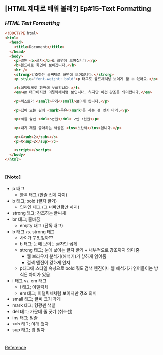 ## [HTML 제대로 배워 볼래?] Ep#15-Text Formatting

### _HTML Text Formatting_

```html
<!DOCTYPE html>
<html>
  <head>
    <title>Document</title>
  </head>
  <body>
    <p>일반 <b>글자</b>로 화면에 보여집니다.</p>
    <b>볼드체로 화면에 보여집니다.</b>
    <br />
    <strong>강조하는 글씨체로 화면에 보여집니다.</strong>
    <p style="font-weight: bold">p 태그도 볼드체처럼 보이게 할 수 있어요.</p>

    <i>이탤릭체로 화면에 보여집니다.</i>
    <em>em 태그이지만 이탤릭체처럼 보입니다. 하지만 이건 강조를 의미합니다.</em>

    <p>텍스트가 <small>작게</small>보이게 됩니다.</p>

    <p>집에 오는 길에 <mark>우유</mark>를 사는 걸 잊지 마라.</p>

    <p>제품 할인 <del>3만원</del> 2만 5천원</p>

    <p>내가 제일 좋아하는 색상은 <ins>노란색</ins>입니다.</p>

    <p>X<sub>2</sub></p>
    <p>X<sup>2</sup></p>

    <script></script>
  </body>
</html>
```

#

### [Note]

- p 태그
  - 블록 태그 (한줄 전체 차지)
- b 태그; bold (글자 굵게)
  - 인라인 태그 (그 너비만큼만 차지)
- strong 태그; 강조하는 글씨체
- br 태그; 줄바꿈
  - empty 태그 (단독 태그)
- b 태그 vs. strong 태그
  - 차이가 무엇일까??
  - b 태그; 눈에 보이는 글자만 굵게
  - strong 태그; 눈에 보이는 글자 굵게 + 내부적으로 강조까지 의미 줌
    - 웹 브라우저 분석기(해석기)가 강하게 읽어줌
    - 검색 엔진이 강하게 인지
  - p태그에 스타일 속성으로 bold 줘도 검색 엔진이나 웹 해석기가 읽어들이는 방식은 차이가 있음
- i 태그 vs. em 태그
  - i 태그; 이탤릭체
  - em 태그; 이탤릭체처럼 보이지만 강조 의미
- small 태그; 글씨 크기 작게
- mark 태그; 형광펜 색칠
- del 태그; 가운데 줄 긋기 (취소선)
- ins 태그; 밑줄
- sub 태그; 아래 첨자
- sup 태그; 윗 첨자

#

[Reference](https://www.youtube.com/watch?v=Djegb4z3x0M)
